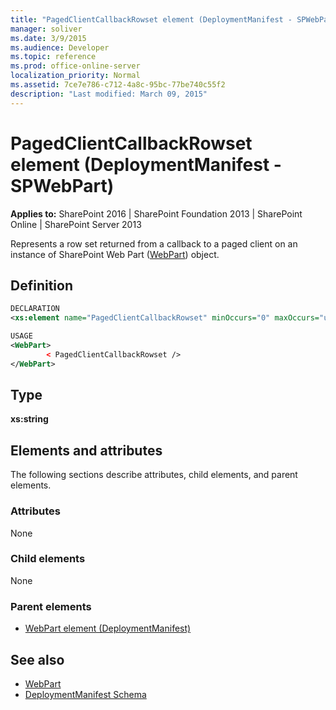 ```yaml
---
title: "PagedClientCallbackRowset element (DeploymentManifest - SPWebPart)"
manager: soliver
ms.date: 3/9/2015
ms.audience: Developer
ms.topic: reference
ms.prod: office-online-server
localization_priority: Normal
ms.assetid: 7ce7e786-c712-4a8c-95bc-77be740c55f2
description: "Last modified: March 09, 2015"
---
```


# PagedClientCallbackRowset element (DeploymentManifest - SPWebPart)

**Applies to:** SharePoint 2016 | SharePoint Foundation 2013 | SharePoint Online | SharePoint Server 2013 
  
Represents a row set returned from a callback to a paged client on an instance of SharePoint Web Part ([WebPart](https://msdn.microsoft.com/library/Microsoft.SharePoint.WebPartPages.WebPart.aspx)) object. 

## Definition

```XML
DECLARATION
<xs:element name="PagedClientCallbackRowset" minOccurs="0" maxOccurs="unbounded" />

USAGE
<WebPart>
        < PagedClientCallbackRowset />
</WebPart>

```

## Type

**xs:string**
  
## Elements and attributes

The following sections describe attributes, child elements, and parent elements.

### Attributes

None
   
### Child elements

None
   
### Parent elements

- [WebPart element (DeploymentManifest)](webpart-element-deploymentmanifest.md)
   
## See also

- [WebPart](https://msdn.microsoft.com/library/Microsoft.SharePoint.WebPartPages.WebPart.aspx)
- [DeploymentManifest Schema](deploymentmanifest-schema.md)

